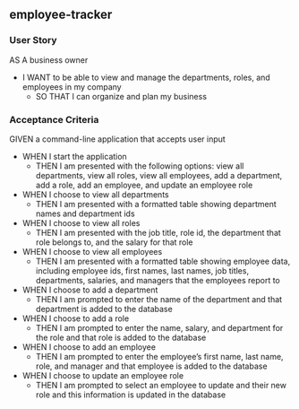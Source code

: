 ## employee-tracker

### User Story
AS A business owner
- I WANT to be able to view and manage the departments, roles, and employees in my company
    - SO THAT I can organize and plan my business

### Acceptance Criteria
GIVEN a command-line application that accepts user input
- WHEN I start the application
    - THEN I am presented with the following options: view all departments, view all roles, view all employees, add a department, add a role, add an employee, and update an employee role
- WHEN I choose to view all departments
    - THEN I am presented with a formatted table showing department names and department ids
- WHEN I choose to view all roles
    - THEN I am presented with the job title, role id, the department that role belongs to, and the salary for that role
- WHEN I choose to view all employees
    - THEN I am presented with a formatted table showing employee data, including employee ids, first names, last names, job titles, departments, salaries, and managers that the employees report to
- WHEN I choose to add a department
    - THEN I am prompted to enter the name of the department and that department is added to the database
- WHEN I choose to add a role
    - THEN I am prompted to enter the name, salary, and department for the role and that role is added to the database
- WHEN I choose to add an employee
    - THEN I am prompted to enter the employee’s first name, last name, role, and manager and that employee is added to the database
- WHEN I choose to update an employee role
    - THEN I am prompted to select an employee to update and their new role and this information is updated in the database 
